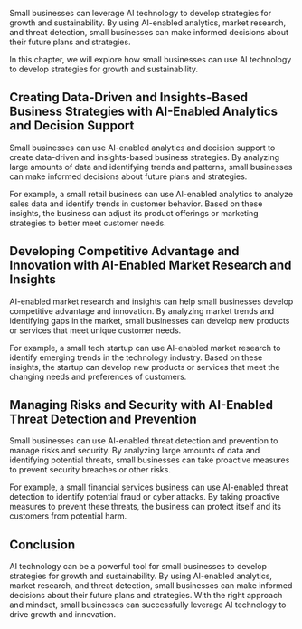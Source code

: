 

Small businesses can leverage AI technology to develop strategies for growth and sustainability. By using AI-enabled analytics, market research, and threat detection, small businesses can make informed decisions about their future plans and strategies.

In this chapter, we will explore how small businesses can use AI technology to develop strategies for growth and sustainability.

Creating Data-Driven and Insights-Based Business Strategies with AI-Enabled Analytics and Decision Support
----------------------------------------------------------------------------------------------------------

Small businesses can use AI-enabled analytics and decision support to create data-driven and insights-based business strategies. By analyzing large amounts of data and identifying trends and patterns, small businesses can make informed decisions about future plans and strategies.

For example, a small retail business can use AI-enabled analytics to analyze sales data and identify trends in customer behavior. Based on these insights, the business can adjust its product offerings or marketing strategies to better meet customer needs.

Developing Competitive Advantage and Innovation with AI-Enabled Market Research and Insights
--------------------------------------------------------------------------------------------

AI-enabled market research and insights can help small businesses develop competitive advantage and innovation. By analyzing market trends and identifying gaps in the market, small businesses can develop new products or services that meet unique customer needs.

For example, a small tech startup can use AI-enabled market research to identify emerging trends in the technology industry. Based on these insights, the startup can develop new products or services that meet the changing needs and preferences of customers.

Managing Risks and Security with AI-Enabled Threat Detection and Prevention
---------------------------------------------------------------------------

Small businesses can use AI-enabled threat detection and prevention to manage risks and security. By analyzing large amounts of data and identifying potential threats, small businesses can take proactive measures to prevent security breaches or other risks.

For example, a small financial services business can use AI-enabled threat detection to identify potential fraud or cyber attacks. By taking proactive measures to prevent these threats, the business can protect itself and its customers from potential harm.

Conclusion
----------

AI technology can be a powerful tool for small businesses to develop strategies for growth and sustainability. By using AI-enabled analytics, market research, and threat detection, small businesses can make informed decisions about their future plans and strategies. With the right approach and mindset, small businesses can successfully leverage AI technology to drive growth and innovation.

